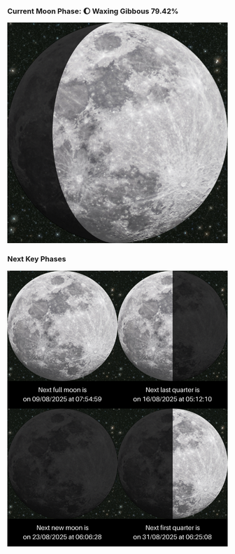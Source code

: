 ### Current Moon Phase: 🌔 Waxing Gibbous 79.42%
![Moon Phase](moonphase.png)
### Next Key Phases
![Gallery](gallery.png)